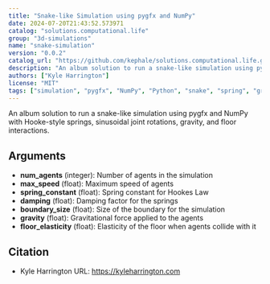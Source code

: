 ```yaml
---
title: "Snake-like Simulation using pygfx and NumPy"
date: 2024-07-20T21:43:52.573971
catalog: "solutions.computational.life"
group: "3d-simulations"
name: "snake-simulation"
version: "0.0.2"
catalog_url: "https://github.com/kephale/solutions.computational.life.git"
description: "An album solution to run a snake-like simulation using pygfx and NumPy with Hooke-style springs, sinusoidal joint rotations, gravity, and floor interactions."
authors: ["Kyle Harrington"]
license: "MIT"
tags: ["simulation", "pygfx", "NumPy", "Python", "snake", "spring", "gravity"]
---
```


An album solution to run a snake-like simulation using pygfx and NumPy with Hooke-style springs, sinusoidal joint rotations, gravity, and floor interactions.

## Arguments

- **num_agents** (integer): Number of agents in the simulation
- **max_speed** (float): Maximum speed of agents
- **spring_constant** (float): Spring constant for Hookes Law
- **damping** (float): Damping factor for the springs
- **boundary_size** (float): Size of the boundary for the simulation
- **gravity** (float): Gravitational force applied to the agents
- **floor_elasticity** (float): Elasticity of the floor when agents collide with it

## Citation

- Kyle Harrington
  URL: https://kyleharrington.com

